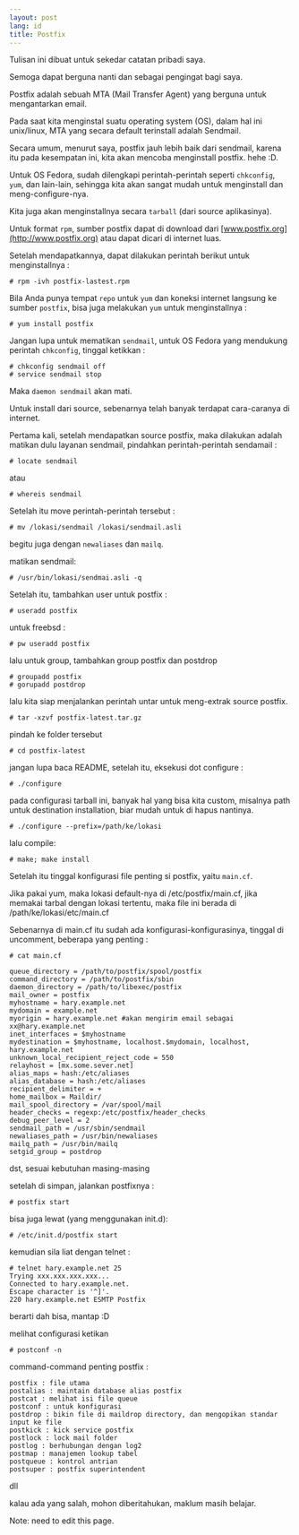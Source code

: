 ```yaml
---
layout: post
lang: id
title: Postfix
---
```

Tulisan ini dibuat untuk sekedar catatan pribadi saya.

Semoga dapat berguna nanti dan sebagai pengingat bagi saya.

<!-- more -->

Postfix adalah sebuah MTA (Mail Transfer Agent) yang berguna untuk mengantarkan email.

Pada saat kita menginstal suatu operating system (OS), dalam hal ini unix/linux, MTA yang secara default terinstall adalah Sendmail.

Secara umum, menurut saya, postfix jauh lebih baik dari sendmail, karena itu pada kesempatan ini, kita akan mencoba menginstall postfix. hehe :D.

Untuk OS Fedora, sudah dilengkapi perintah-perintah seperti `chkconfig`, `yum`, dan lain-lain, sehingga kita akan sangat mudah untuk menginstall dan meng-configure-nya.

Kita juga akan menginstallnya secara `tarball` (dari source aplikasinya).

Untuk format `rpm`, sumber postfix dapat di download dari [www.postfix.org](http://www.postfix.org) atau dapat dicari di internet luas. 

Setelah mendapatkannya, dapat dilakukan perintah berikut untuk menginstallnya :

    # rpm -ivh postfix-lastest.rpm

Bila Anda punya tempat `repo` untuk `yum` dan koneksi internet langsung ke sumber `postfix`, bisa juga melakukan `yum` untuk menginstallnya :

    # yum install postfix

Jangan lupa untuk mematikan `sendmail`, untuk OS Fedora yang mendukung perintah `chkconfig`, tinggal ketikkan :

    # chkconfig sendmail off
    # service sendmail stop

Maka `daemon sendmail` akan mati.

Untuk install dari source, sebenarnya telah banyak terdapat cara-caranya di internet.

Pertama kali, setelah mendapatkan source postfix, maka dilakukan adalah matikan dulu layanan sendmail, pindahkan perintah-perintah sendamail :

    # locate sendmail

atau

    # whereis sendmail

Setelah itu move perintah-perintah tersebut :

    # mv /lokasi/sendmail /lokasi/sendmail.asli

begitu juga dengan `newaliases` dan `mailq`.

matikan sendmail:

    # /usr/bin/lokasi/sendmai.asli -q

Setelah itu, tambahkan user untuk postfix :

    # useradd postfix

untuk freebsd :

    # pw useradd postfix

lalu untuk group, tambahkan group postfix dan postdrop

    # groupadd postfix
    # gorupadd postdrop

lalu kita siap menjalankan perintah untar untuk meng-extrak source postfix.

    # tar -xzvf postfix-latest.tar.gz

pindah ke folder tersebut

    # cd postfix-latest

jangan lupa baca README, setelah itu, eksekusi dot configure :

    # ./configure

pada configurasi tarball ini, banyak hal yang bisa kita custom, misalnya path untuk destination installation, biar mudah untuk di hapus nantinya.

    # ./configure --prefix=/path/ke/lokasi

lalu compile:

    # make; make install

Setelah itu tinggal konfigurasi file penting si postfix, yaitu `main.cf`.

Jika pakai yum, maka lokasi default-nya di /etc/postfix/main.cf, jika memakai tarbal dengan lokasi tertentu, maka file ini berada di /path/ke/lokasi/etc/main.cf

Sebenarnya di main.cf itu sudah ada konfigurasi-konfigurasinya, tinggal di uncomment,
beberapa yang penting :

    # cat main.cf
<pre><code>queue_directory = /path/to/postfix/spool/postfix
command_directory = /path/to/postfix/sbin
daemon_directory = /path/to/libexec/postfix
mail_owner = postfix
myhostname = hary.example.net
mydomain = example.net
myorigin = hary.example.net #akan mengirim email sebagai xx@hary.example.net
inet_interfaces = $myhostname
mydestination = $myhostname, localhost.$mydomain, localhost, hary.example.net
unknown_local_recipient_reject_code = 550
relayhost = [mx.some.sever.net]
alias_maps = hash:/etc/aliases
alias_database = hash:/etc/aliases
recipient_delimiter = +
home_mailbox = Maildir/
mail_spool_directory = /var/spool/mail
header_checks = regexp:/etc/postfix/header_checks
debug_peer_level = 2
sendmail_path = /usr/sbin/sendmail
newaliases_path = /usr/bin/newaliases
mailq_path = /usr/bin/mailq
setgid_group = postdrop
</code></pre>

dst, sesuai kebutuhan masing-masing


setelah di simpan, jalankan postfixnya :

    # postfix start

bisa juga lewat (yang menggunakan init.d):

    # /etc/init.d/postfix start

kemudian sila liat dengan telnet :

    # telnet hary.example.net 25
    Trying xxx.xxx.xxx.xxx...
    Connected to hary.example.net.
    Escape character is '^]'.
    220 hary.example.net ESMTP Postfix

berarti dah bisa, mantap :D

melihat configurasi ketikan

    # postconf -n

command-command penting postfix :
<pre><code>postfix : file utama
postalias : maintain database alias postfix
postcat : melihat isi file queue
postconf : untuk konfigurasi
postdrop : bikin file di maildrop directory, dan mengopikan standar input ke file
postkick : kick service postfix
postlock : lock mail folder
postlog : berhubungan dengan log2
postmap : manajemen lookup tabel
postqueue : kontrol antrian
postsuper : postfix superintendent
</code></pre>
dll

kalau ada yang salah, mohon diberitahukan, maklum masih belajar. 

Note: need to edit this page.
